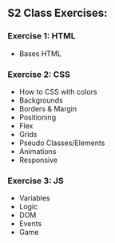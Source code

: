 ## S2 Class Exercises:

### Exercise 1: HTML
- Bases HTML

### Exercise 2: CSS
- How to CSS with colors
- Backgrounds
- Borders & Margin
- Positioning
- Flex
- Grids
- Pseudo Classes/Elements
- Animations
- Responsive

### Exercise 3: JS
- Variables
- Logic
- DOM
- Events
- Game